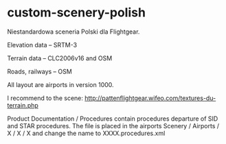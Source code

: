﻿# custom-scenery-polish
Niestandardowa sceneria Polski dla Flightgear.

Elevation data – SRTM-3

Terrain data – CLC2006v16  and OSM

Roads, railways – OSM

All layout are airports in version 1000.

I recommend to the scene: http://pattenflightgear.wifeo.com/textures-du-terrain.php

Product Documentation / Procedures contain procedures departure of SID and STAR procedures.
The file is placed in the airports Scenery / Airports / X / X / X and change the name to XXXX.procedures.xml



